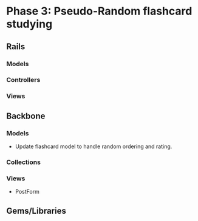 # Phase 3: Pseudo-Random flashcard studying

## Rails
### Models

### Controllers

### Views

## Backbone
### Models
* Update flashcard model to handle random ordering and rating.

### Collections

### Views
* PostForm

## Gems/Libraries
